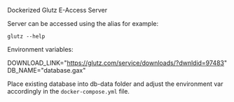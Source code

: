 Dockerized Glutz E-Access Server

Server can be accessed using the alias <glutz> for example: <br>

`glutz --help`

Environment variables: <br>

DOWNLOAD_LINK="https://glutz.com/service/downloads/?dwnldid=97483" <br>
DB_NAME="database.gax"


Place existing database into db-data folder and adjust the environment
var accordingly in the `docker-compose.yml` file.